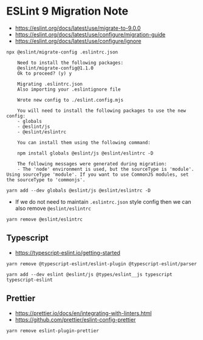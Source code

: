 # ESLint 9 Migration Note

- https://eslint.org/docs/latest/use/migrate-to-9.0.0
- https://eslint.org/docs/latest/use/configure/migration-guide
- https://eslint.org/docs/latest/use/configure/ignore

```
npx @eslint/migrate-config .eslintrc.json

    Need to install the following packages:
    @eslint/migrate-config@1.1.0
    Ok to proceed? (y) y

    Migrating .eslintrc.json
    Also importing your .eslintignore file

    Wrote new config to ./eslint.config.mjs

    You will need to install the following packages to use the new config:
    - globals
    - @eslint/js
    - @eslint/eslintrc

    You can install them using the following command:

    npm install globals @eslint/js @eslint/eslintrc -D

    The following messages were generated during migration:
    - The 'node' environment is used, but the sourceType is 'module'. Using sourceType 'module'. If you want to use CommonJS modules, set the sourceType to 'commonjs'.
```

```
yarn add --dev globals @eslint/js @eslint/eslintrc -D
```

- If we do not need to maintain `.eslintrc.json` style config then we can also remove `@eslint/eslintrc`

```
yarn remove @eslint/eslintrc
```

## Typescript

- https://typescript-eslint.io/getting-started

```
yarn remove @typescript-eslint/eslint-plugin @typescript-eslint/parser

yarn add --dev eslint @eslint/js @types/eslint__js typescript typescript-eslint
```

## Prettier

- https://prettier.io/docs/en/integrating-with-linters.html
- https://github.com/prettier/eslint-config-prettier

```
yarn remove eslint-plugin-prettier
```
